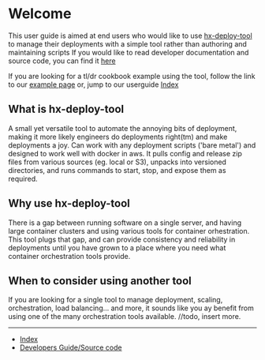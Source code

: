 # Welcome

This user guide is aimed at end users who would like to use [hx-deploy-tool](https://github.com/helix-collective/hx-deploy-tool/releases) to manage their deployments with a simple tool rather than authoring and maintaining scripts
If you would like to read developer documentation and source code, you can find it [here](https://helix-collective.github.io/hx-deploy-tool/)

If you are looking for a tl/dr cookbook example using the tool, follow the link to our [example page]()
or, jump to our userguide [Index]()

## What is hx-deploy-tool

A small yet versatile tool to automate the annoying bits of deployment, making it more likely engineers do deployments right(tm) and make deployments a joy.
Can work with any deployment scripts ('bare metal') and designed to work well with docker in aws.
It pulls config and release zip files from various sources (eg. local or S3), unpacks into versioned directories, and runs commands to start, stop, and expose them as required.

## Why use hx-deploy-tool

There is a gap between running software on a single server, and having large container clusters and using various tools for container orhestration. This tool plugs that gap, and can provide consistency and reliability in deployments until you have grown to a place where you need what container orchestration tools provide.

## When to consider using another tool

If you are looking for a single tool to manage deployment, scaling, orchestration, load balancing... and more, it sounds like you ay benefit from using one of the many orchestration tools available.
//todo, insert more.

---

- [Index]()
- [Developers Guide/Source code](https://helix-collective.github.io/hx-deploy-tool/)

